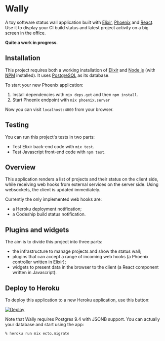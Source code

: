 # Wally

A toy software status wall application built with [Elixir][], [Phoenix][] and
[React][]. Use it to display your CI build status and latest project activity on
a big screen in the office.

**Quite a work in progress**.

## Installation

This project requires both a working installation of [Elixir][] and [Node.js][]
(with [NPM][] installed). It uses [PostgreSQL][] as its database.

To start your new Phoenix application:

1. Install dependencies with `mix deps.get` and then `npm install`.
2. Start Phoenix endpoint with `mix phoenix.server`

Now you can visit `localhost:4000` from your browser.

## Testing

You can run this project's tests in two parts:

* Test Elixir back-end code with `mix test`.
* Test Javascript front-end code with `npm test`.

## Overview

This application renders a list of projects and their status on the client side,
while receiving web hooks from external services on the server side. Using
websockets, the client is updated immediately.

Currently the only implemented web hooks are:

* a Heroku deployment notification;
* a Codeship build status notification.

## Plugins and widgets

The aim is to divide this project into three parts:

* the infrastructure to manage projects and show the status wall;
* plugins that can accept a range of incoming web hooks (a Phoenix controller
  written in Elixir);
* widgets to present data in the browser to the client (a React component
  written in Javascript).

## Deploy to Heroku

To deploy this application to a new Heroku application, use this button:

[![Deploy](https://www.herokucdn.com/deploy/button.png)](https://heroku.com/deploy)

Note that Wally requires Postgres 9.4 with JSONB support. You can actually your
database and start using the app:

    % heroku run mix ecto.migrate

[Elixir]: http://elixir-lang.org/
[Phoenix]: http://www.phoenixframework.org/
[React]: https://facebook.github.io/react/
[Node.js]: https://nodejs.org/
[NPM]: https://www.npmjs.com/
[PostgreSQL]: http://www.postgresql.org/
